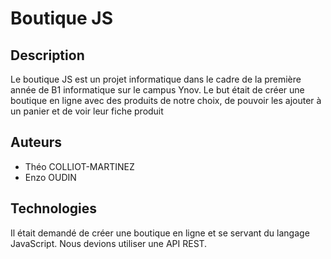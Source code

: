 # Boutique JS

## Description

Le boutique JS est un projet informatique dans le cadre de la première année de B1 informatique sur le campus Ynov.
Le but était de créer une boutique en ligne avec des produits de notre choix, 
de pouvoir les ajouter à un panier et de voir leur fiche produit 

## Auteurs

- Théo COLLIOT-MARTINEZ
- Enzo OUDIN

## Technologies

Il était demandé de créer une boutique en ligne et se servant du langage JavaScript. Nous devions utiliser une API REST.
